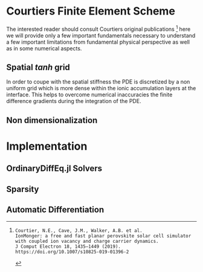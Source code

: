 # Courtiers Finite Element Scheme
The interested reader should consult Courtiers original publications [^1]
here we will provide only a few important fundamentals necessary to understand a few important limitations from fundamental physical perspective as well as in some numerical aspects.
## Spatial *tanh* grid
In order to coupe with the spatial stiffness the PDE is discretized by a non uniform grid which is more dense within the ionic accumulation layers at the interface. This helps to overcome numerical inaccuracies the finite difference gradients during the integration of the PDE.  
## Non dimensionalization
# Implementation
## OrdinaryDiffEq.jl Solvers
## Sparsity
## Automatic Differentiation


[^1]:

    ```
    Courtier, N.E., Cave, J.M., Walker, A.B. et al.
    IonMonger: a free and fast planar perovskite solar cell simulator with coupled ion vacancy and charge carrier dynamics.
    J Comput Electron 18, 1435–1449 (2019). https://doi.org/10.1007/s10825-019-01396-2
    ```




